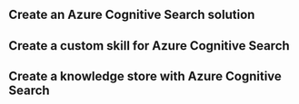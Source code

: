 ## Create an Azure Cognitive Search solution
## Create a custom skill for Azure Cognitive Search
## Create a knowledge store with Azure Cognitive Search